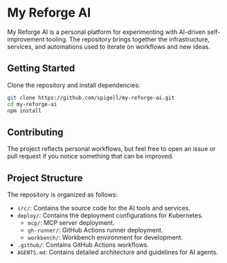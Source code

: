 # My Reforge AI

My Reforge AI is a personal platform for experimenting with AI-driven self-improvement tooling. The repository brings together the infrastructure, services, and automations used to iterate on workflows and new ideas.

## Getting Started

Clone the repository and install dependencies:

```bash
git clone https://github.com/spigell/my-reforge-ai.git
cd my-reforge-ai
npm install
```

## Contributing

The project reflects personal workflows, but feel free to open an issue or pull request if you notice something that can be improved.

## Project Structure

The repository is organized as follows:

-   `src/`: Contains the source code for the AI tools and services.
-   `deploy/`: Contains the deployment configurations for Kubernetes.
    -   `mcp/`: MCP server deployment.
    -   `gh-runner/`: GitHub Actions runner deployment.
    -   `workbench/`: Workbench environment for development.
-   `.github/`: Contains GitHub Actions workflows.
-   `AGENTS.md`: Contains detailed architecture and guidelines for AI agents.
